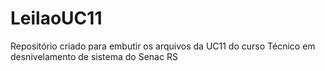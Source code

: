 # LeilaoUC11
Repositório criado para embutir os arquivos da UC11 do curso Técnico em desnivelamento de sistema do Senac RS
